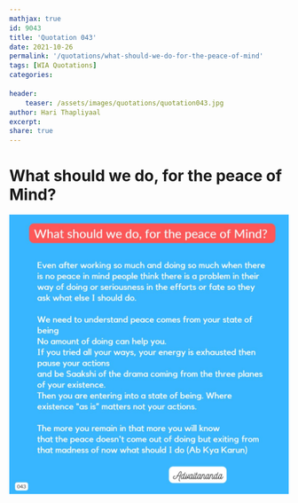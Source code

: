 ```yaml
---
mathjax: true
id: 9043
title: 'Quotation 043'
date: 2021-10-26
permalink: '/quotations/what-should-we-do-for-the-peace-of-mind'
tags: [WIA Quotations] 
categories: 

header:
    teaser: /assets/images/quotations/quotation043.jpg
author: Hari Thapliyaal 
excerpt:
share: true 
---
```


# What should we do, for the peace of Mind?

![What should we do, for the peace of Mind?](/assets/images/quotations/quotation043.jpg)
